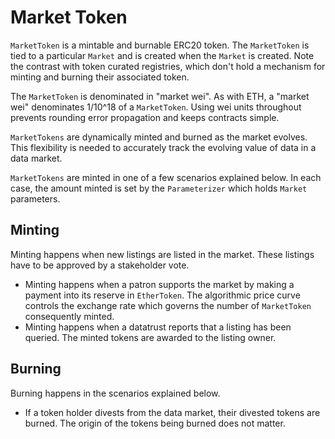 # Market Token

`MarketToken` is a mintable and burnable ERC20 token.
The `MarketToken` is tied to a particular `Market` and
is created when the `Market` is created. Note the
contrast with token curated registries, which don't
hold a mechanism for minting and burning their
associated token.

The `MarketToken` is denominated in "market wei".  As
with ETH, a "market wei" denominates 1/10^18 of a
`MarketToken`. Using wei units throughout prevents
rounding error propagation and keeps contracts simple.

`MarketTokens` are dynamically minted and burned as the
market evolves. This flexibility is needed to
accurately track the evolving value of data in a data
market.

`MarketTokens` are minted in one of a few scenarios explained below. In each case, the amount minted is set by the `Parameterizer` which holds `Market` parameters.

## Minting 
Minting happens when new listings are listed in the
market. These listings have to be approved by a
stakeholder vote. 

- Minting happens when a patron supports the market by
  making a payment into its reserve in `EtherToken`.
  The algorithmic price curve controls the exchange rate
  which governs the number of `MarketToken` consequently
  minted.
- Minting happens when a datatrust reports that a
  listing has been queried. The minted tokens are
  awarded to the listing owner.

## Burning

Burning happens in the scenarios explained below.

- If a token holder divests from the data market, their
divested tokens are burned. The origin of the tokens
being burned does not matter.

